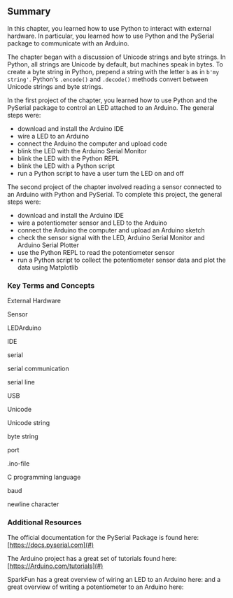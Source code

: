 
## Summary
In this chapter, you learned how to use Python to interact with external hardware. In particular, you learned how to use Python and the PySerial package to communicate with an Arduino. 

The chapter began with a discussion of Unicode strings and byte strings. In Python, all strings are Unicode by default, but machines speak in bytes. To create a byte string in Python, prepend a string with the letter ```b``` as in ```b'my string'```. Python's ```.encode()``` and ```.decode()``` methods convert between Unicode strings and byte strings.

In the first project of the chapter, you learned how to use Python and the PySerial package to control an LED attached to an Arduino. The general steps were:
 
 * download and install the Arduino IDE
 * wire a LED to an Arduino
 * connect the Arduino the computer and upload code
 * blink the LED with the Arduino Serial Monitor
 * blink the LED with the Python REPL
 * blink the LED with a Python script
 * run a Python script to have a user turn the LED on and off
 
The second project of the chapter involved reading a sensor connected to an Arduino with Python and PySerial. To complete this project, the general steps were:

 * download and install the Arduino IDE
 * wire a potentiometer sensor and LED to the Arduino
 * connect the Arduino the computer and upload an Arduino sketch
 * check the sensor signal with the LED, Arduino Serial Monitor and Arduino Serial Plotter
 * use the Python REPL to read the potentiometer sensor
 * run a Python script to collect the potentiometer sensor data and plot the data using Matplotlib
### Key Terms and Concepts
External Hardware

Sensor

LEDArduino

IDE

serial

serial communication

serial line

USB

Unicode

Unicode string

byte string

port

.ino-file

C programming language

baud

newline character
### Additional Resources

The official documentation for the PySerial Package is found here: [https://docs.pyserial.com](#)
    
The Arduino project has a great set of tutorials found here:[https://Arduino.com/tutorials](#)
    
SparkFun has a great overview of wiring an LED to an Arduino here: and a great overview of writing a potentiometer to an Arduino here:
 

